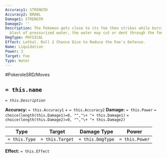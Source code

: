 ```yaml
---
Accuracy1: STRENGTH
Accuracy2: BRAWL
Damage1: STRENGTH
Damage2: ''
Description: The Pokemon gets close to its foe then strikes while bursting a full-force
  blast of pressurized water, the water may cut or dent through the foe's armor.
DmgType: PHYSICAL
Effect: Lethal. Roll 2 Chance Dice to Reduce the Foe's Defense.
Name: Liquidation
Power: 3
Target: Foe
Type: Water
---
```


#PokeroleSRD/Moves

## `= this.name` 
*`= this.Description`*

**Accuracy:** `= this.Accuracy1` + `= this.Accuracy2`
**Damage:** `= this.Power` `= choice(length(this.Damage1)=0, "","\+ "+ this.Damage1)` `= choice(length(this.Damage2)=0, "","\+ "+ this.Damage2)`

| Type          | Target          | Damage Type          | Power          |
| ------------- | --------------- | ---------------- | -------------- |
| `= this.Type` | `= this.Target` | `= this.DmgType` | `= this.Power` | 

**Effect:** `= this.Effect`